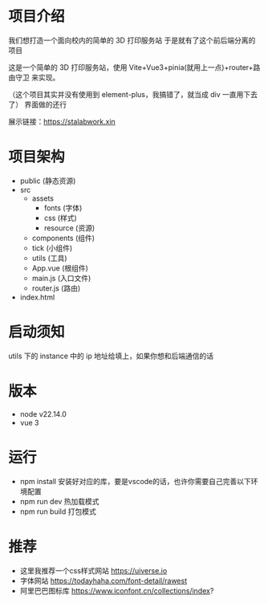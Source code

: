 # 项目介绍

我们想打造一个面向校内的简单的 3D 打印服务站
于是就有了这个前后端分离的项目

这是一个简单的 3D 打印服务站，使用 Vite+Vue3+pinia(就用上一点)+router+路由守卫 来实现。

（这个项目其实并没有使用到 element-plus，我搞错了，就当成 div 一直用下去了）
界面做的还行

展示链接：https://stalabwork.xin

# 项目架构

- public (静态资源)
- src
  - assets
    - fonts (字体)
    - css (样式)
    - resource (资源)
  - components (组件)
  - tick (小组件)
  - utils (工具)
  - App.vue (根组件)
  - main.js (入口文件)
  - router.js (路由)
- index.html

# 启动须知

utils 下的 instance 中的 ip 地址给填上，如果你想和后端通信的话

# 版本
- node v22.14.0
- vue 3

# 运行

- npm install 安装好对应的库，要是vscode的话，也许你需要自己完善以下环境配置
- npm run dev 热加载模式
- npm run build 打包模式

# 推荐
- 这里我推荐一个css样式网站
https://uiverse.io
- 字体网站
https://todayhaha.com/font-detail/rawest
- 阿里巴巴图标库
https://www.iconfont.cn/collections/index?
